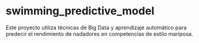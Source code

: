 # swimming_predictive_model
Este proyecto utiliza técnicas de Big Data y aprendizaje automático para predecir el rendimiento de nadadores en competencias de estilo mariposa.
